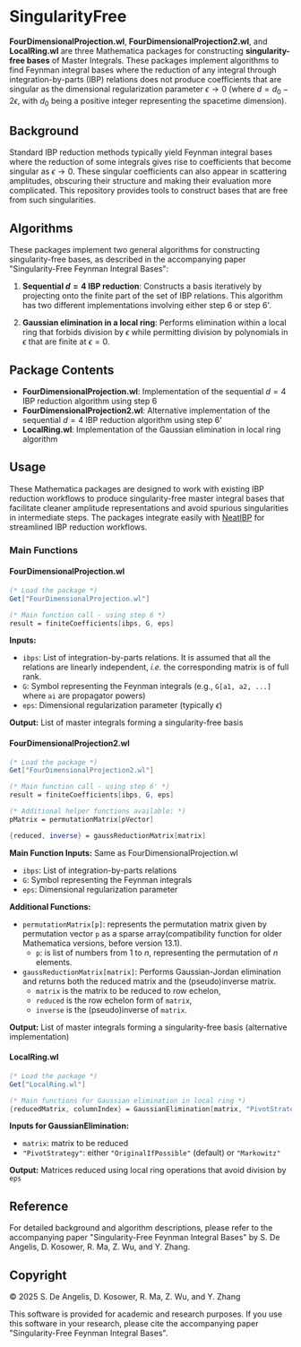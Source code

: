 # SingularityFree

**FourDimensionalProjection.wl**, **FourDimensionalProjection2.wl**, and **LocalRing.wl** are three Mathematica packages for constructing **singularity-free bases** of Master Integrals. These packages implement algorithms to find Feynman integral bases where the reduction of any integral through integration-by-parts (IBP) relations does not produce coefficients that are singular as the dimensional regularization parameter $\epsilon \to 0$ (where $d = d_0 - 2\epsilon$, with $d_0$ being a positive integer representing the spacetime dimension).

## Background

Standard IBP reduction methods typically yield Feynman integral bases where the reduction of some integrals gives rise to coefficients that become singular as $\epsilon \to 0$. These singular coefficients can also appear in scattering amplitudes, obscuring their structure and making their evaluation more complicated. This repository provides tools to construct bases that are free from such singularities.

## Algorithms

These packages implement two general algorithms for constructing singularity-free bases, as described in the accompanying paper "Singularity-Free Feynman Integral Bases":

1. **Sequential $d=4$ IBP reduction**: Constructs a basis iteratively by projecting onto the finite part of the set of IBP relations. This algorithm has two different implementations involving either step 6 or step 6'.

2. **Gaussian elimination in a local ring**: Performs elimination within a local ring that forbids division by $\epsilon$ while permitting division by polynomials in $\epsilon$ that are finite at $\epsilon=0$.

## Package Contents

- **FourDimensionalProjection.wl**: Implementation of the sequential $d=4$ IBP reduction algorithm using step 6
- **FourDimensionalProjection2.wl**: Alternative implementation of the sequential $d=4$ IBP reduction algorithm using step 6'
- **LocalRing.wl**: Implementation of the Gaussian elimination in local ring algorithm

## Usage

These Mathematica packages are designed to work with existing IBP reduction workflows to produce singularity-free master integral bases that facilitate cleaner amplitude representations and avoid spurious singularities in intermediate steps. The packages integrate easily with [NeatIBP](https://github.com/yzhphy/NeatIBP) for streamlined IBP reduction workflows.

### Main Functions

#### FourDimensionalProjection.wl
```mathematica
(* Load the package *)
Get["FourDimensionalProjection.wl"]

(* Main function call - using step 6 *)
result = finiteCoefficients[ibps, G, eps]
```

**Inputs:**
- `ibps`: List of integration-by-parts relations. It is assumed that all the relations are linearly independent, *i.e.* the corresponding matrix is of full rank.
- `G`: Symbol representing the Feynman integrals (e.g., `G[a1, a2, ...]` where `ai` are propagator powers)
- `eps`: Dimensional regularization parameter (typically $\epsilon$)

**Output:** List of master integrals forming a singularity-free basis

#### FourDimensionalProjection2.wl
```mathematica
(* Load the package *)
Get["FourDimensionalProjection2.wl"]

(* Main function call - using step 6' *)
result = finiteCoefficients[ibps, G, eps]

(* Additional helper functions available: *)
pMatrix = permutationMatrix[pVector]

{reduced, inverse} = gaussReductionMatrix[matrix]
```

**Main Function Inputs:** Same as FourDimensionalProjection.wl
- `ibps`: List of integration-by-parts relations  
- `G`: Symbol representing the Feynman integrals
- `eps`: Dimensional regularization parameter

**Additional Functions:**
- `permutationMatrix[p]`: represents the permutation matrix given by permutation vector `p` as a sparse array(compatibility function for older Mathematica versions, before version 13.1).
    - `p`: is list of numbers from $1$ to $n$, representing the permutation of $n$ elements.
- `gaussReductionMatrix[matrix]`: Performs Gaussian-Jordan elimination and returns both the reduced matrix and the (pseudo)inverse matrix.
    - `matrix` is the matrix to be reduced to row echelon,
    - `reduced` is the row echelon form of `matrix`,
    - `inverse` is the (pseudo)inverse of `matrix`.

**Output:** List of master integrals forming a singularity-free basis (alternative implementation)

#### LocalRing.wl
```mathematica
(* Load the package *)
Get["LocalRing.wl"]

(* Main functions for Gaussian elimination in local ring *)
{reducedMatrix, columnIndex} = GaussianElimination[matrix, "PivotStrategy" -> "OriginalIfPossible"]
```

**Inputs for GaussianElimination:**
- `matrix`: matrix to be reduced
- `"PivotStrategy"`: either `"OriginalIfPossible"` (default) or `"Markowitz"`

**Output:** Matrices reduced using local ring operations that avoid division by `eps`

## Reference

For detailed background and algorithm descriptions, please refer to the accompanying paper "Singularity-Free Feynman Integral Bases" by S. De Angelis, D. Kosower, R. Ma, Z. Wu, and Y. Zhang.

## Copyright

© 2025 S. De Angelis, D. Kosower, R. Ma, Z. Wu, and Y. Zhang

This software is provided for academic and research purposes. If you use this software in your research, please cite the accompanying paper "Singularity-Free Feynman Integral Bases".